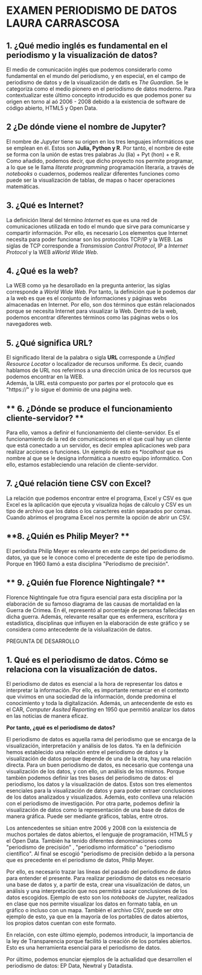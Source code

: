 # EXAMEN PERIODISMO DE DATOS LAURA CARRASCOSA
## **1. ¿Qué medio inglés es fundamental en el periodismo y la visualización de datos?**

El medio de comunicación inglés que podemos considerarlo como fundamental en el mundo del periodismo, y en especial, en el campo de periodismo de datos y de la visualización de datls es *The Guardian*. Se le categoriza como el medio pionero en el periodismo de datos moderno. Para contextualizar este último concepto introducido es que podemos poner su origen en torno al aó 2006 - 2008 debido a la existencia de software de código abierto, HTML5 y Open Data. 


## 2 **¿De dónde viene el nombre de Jupyter?** 
El nombre de *Jupyter* tiene su origen en los tres lenguajes informáticos que se emplean en él. Estos son **Julia, Python y R**. Por tanto, el nombre de este se forma con la unión de estas tres palabras Ju (lia) + Pyt (hon) + e R. 
Como añadido, podemos decir, que dicho proyecto nos permite programar, a lo que se le llama *literate programming* programación literaria, a través de *notebooks* o cuadernos, podemos realizar diferentes funciones como puede ser la visualización de tablas, de mapas o hacer operaciones matemáticas.
 

## **3. ¿Qué es Internet?**

La definición literal del término *Internet* es que es una red de comunicaciones utilizada en todo el mundo que sirve para comunicarse y compartir información. Por ello, es necesario Los elementos que Internet necesita para poder funcionar son los protocolos TCP/IP y la WEB. Las siglas de TCP corresponde a *Transmission Control Protocol*, IP a *Internet Protocol* y la WEB a*World Wide Web*.


## **4. ¿Qué es la web?**
La WEB como ya he desarollado en la pregunta anterior, las siglas corresponde a *World Wide Web*. Por tanto, la definición que le podemos dar a la web es que es el conjunto de informaciones y páginas webs almacenadas en Internet. Por ello, son dos términos que están relacionados porque se necesita Internet para visualizar la Web. Dentro de la web, podemos encontrar diferentes términos como las páginas webs o los navegadores web. 

## **5. ¿Qué significa URL?** 
El significado literal de la palabra o sigla **URL** corresponde a *Unified Resource Locator* o localizador de recursos uniforme. Es decir, cuando hablamos de URL nos referimos a una dirección única de los recursos que podemos encontrar en la WEB.  
Además, la URL está compuesto por partes por el protocolo que es "https://" y lo sigue el dominio de una página web.  

 
## ** 6. ¿Dónde se produce el funcionamiento cliente-servidor? **
Para ello, vamos a definir el funcionamiento del cliente-servidor. Es el funcionamiento de la red de comunicaciones en el que cual hay un cliente que está conectado a un servidor, es decir emplea aplicaciones web para realizar acciones o funciones. 
Un ejemplo de esto es **localhost* que es nombre al que se le designa informática a nuestro equipo informático. Con ello, estamos estableciendo una relación de cliente-servidor. 


## **7. ¿Qué relación tiene CSV con Excel?**
La relación que podemos encontrar entre el programa, Excel y CSV es que Excel es la aplicación que ejecuta y visualiza hojas de cálculo y CSV es un tipo de archivo que los datos o los caracteres están separados por comas. Cuando abrimos el programa Excel nos permite la opción de abrir un CSV. 


## **8. ¿Quién es Philip Meyer? **
El periodista Philip Meyer es relevante en este campo del periodismo de datos, ya que se le conoce como el precedente de este tipo de periodismo. Porque en 1960 llamó a esta disciplina "Periodismo de precisión". 


## ** 9. ¿Quién fue Florence Nightingale? **
Florence Nightingale fue otra figura esencial para esta disciplina por la elaboración de su famoso diagrama de las causas de mortalidad en la Guerra de Crimea. En él, representó al porcentaje de personas fallecidas en dicha guerra. Además, relevante resaltar que es enfermera, escritora y estadística, disciplinas que influyen en la elaboración de este gráfico y se considera como antecedente de la vislualización de datos.  

PREGUNTA DE DESARROLLO
## 1. Qué es el periodismo de datos. Cómo se relaciona con la visualización de datos.

El periodismo de datos es esencial a la hora de representar los datos e interpretar la información. Por ello, es importante remarcar en el contexto que vivimos en una sociedad de la información, donde predomina el conocimiento y toda la digitalización. Además, un antecendente de esto es el CAR, *Computer Assited Reporting* en 1950 que permitió analizar los datos en las noticias de manera eficaz. 

**Por tanto, ¿qué es el periodismo de datos?**

El periodismo de datos es aquella rama del periodismo que se encarga de la visualización, interpretación y análisis de los datos. Ya en la definición hemos establecido una relación entre el periodismo de datos y la visualización de datos porque depende de una de la otra, hay una relación directa. Para un buen periodismo de datos, es necesario que contenga una visualización de los datos, y con ello, un análisis de los mismos. Porque también podemos definir las tres bases del periodismo de datos: el periodismo, los datos y la visualización de datos. 
Estos son tres elementos esenciales para la visualización de datos y para poder extraer conclusiones de los datos analizados y visualizados. Además, esto conlleva una relación con el periodismo de investigación. 
Por otra parte, podemos definir la visualización de datos como la representación de una base de datos de manera gráfica. Puede ser mediante gráficos, tablas, entre otros. 

Los antencedentes se sitúan entre 2006 y 2008 con la existencia de muchos portales de datos abiertos, el lenguaje de programación, HTML5 y el Open Data. También ha tenido diferentes denominaciones como "periodismo de precisión" , "periodismo informático" o "periodismo científico". Al final se escogió "periodismo de precisión debido a la persona que es precedente en el periodismo de datos, Philip Meyer.

Por ello, es necesario trazar las líneas del pasado del periodismo de datos para entender el presente. Para realizar periodismo de datos es necesario una base de datos y, a partir de esta, crear una visualización de datos, un análisis y una interpretación que nos permitirá sacar conclusiones de los datos escogidos. Ejemplo de esto son los *notebooks* de Jupyter, realizados en clase que nos permite visualizar los datos en formato tabla, en un gráfico o incluso con un mapa. También el archivo CSV, puede ser otro ejemplo de esto, ya que en la mayoría de los portables de datos abiertos, los propios datos cuentan con este formato. 

En relación, con este último ejemplo, podemos introducir, la importancia  de la ley de Transparencia porque facilitó la creación de los portales abiertos. Esto es una herramienta esencial para el periodismo de datos. 

Por último, podemos enunciar ejemplos de la actualidad que desarrollen el periodismo de datos: EP Data, Newtral y Datadista. 

